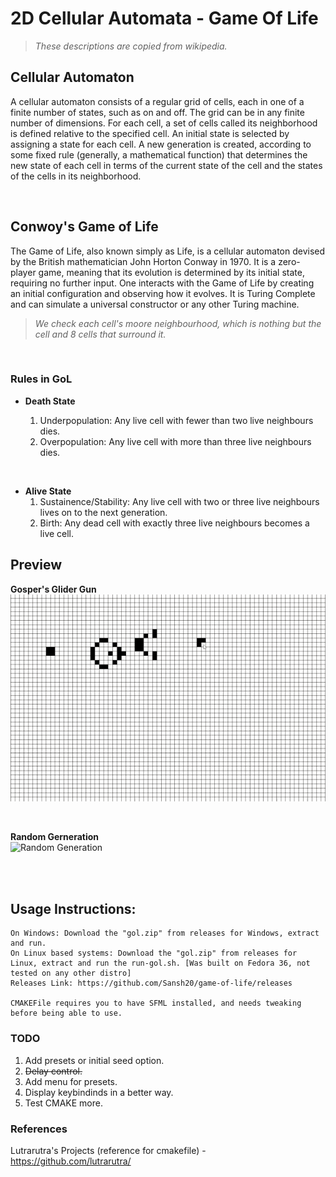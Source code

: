 # 2D Cellular Automata - Game Of Life

> _These descriptions are copied from wikipedia._

## Cellular Automaton

A cellular automaton consists of a regular grid of cells, each in one of a finite number of states, such as on and off. The grid can be in any finite number of dimensions. For each cell, a set of cells called its neighborhood is defined relative to the specified cell. An initial state is selected by assigning a state for each cell. A new generation is created, according to some fixed rule (generally, a mathematical function) that determines the new state of each cell in terms of the current state of the cell and the states of the cells in its neighborhood.

<br/>

## Conwoy's Game of Life

The Game of Life, also known simply as Life, is a cellular automaton devised by the British mathematician John Horton Conway in 1970. It is a zero-player game, meaning that its evolution is determined by its initial state, requiring no further input. One interacts with the Game of Life by creating an initial configuration and observing how it evolves. It is Turing Complete and can simulate a universal constructor or any other Turing machine.

> _We check each cell's moore neighbourhood, which is nothing but the cell and 8 cells that surround it._

<br>

### Rules in GoL

* **Death State**

    1. Underpopulation: Any live cell with fewer than two live neighbours dies.
    2. Overpopulation: Any live cell with more than three live neighbours dies.

<br />

* **Alive State**
    1. Sustainence/Stability: Any live cell with two or three live neighbours lives on to the next generation.
    2. Birth: Any dead cell with exactly three live neighbours becomes a live cell.

## Preview

**Gosper's Glider Gun**
<br/>
![Glider Gun](./readmeRes/glidergun.gif)

<br/>

**Random Gerneration**
<br/>
![Random Generation](./readmeRes/randGen.gif)

<br/><br/>


## Usage Instructions:

    On Windows: Download the "gol.zip" from releases for Windows, extract and run.
    On Linux based systems: Download the "gol.zip" from releases for Linux, extract and run the run-gol.sh. [Was built on Fedora 36, not tested on any other distro]
    Releases Link: https://github.com/Sansh20/game-of-life/releases
    
    CMAKEFile requires you to have SFML installed, and needs tweaking before being able to use.


### TODO

1. Add presets or initial seed option.
2. ~~Delay control.~~
3. Add menu for presets.
4. Display keybindinds in a better way.
5. Test CMAKE more.

### References

Lutrarutra's Projects (reference for cmakefile) - https://github.com/lutrarutra/
